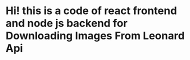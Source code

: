 <h1>Hi! this is a code of react frontend and node js backend for Downloading Images From Leonard Api</h1>
